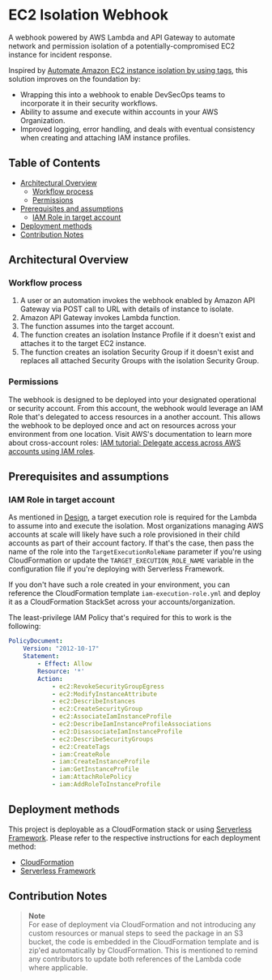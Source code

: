 # EC2 Isolation Webhook

A webhook powered by AWS Lambda and API Gateway to automate network and permission isolation of a potentially-compromised EC2 instance for incident response.

Inspired by [Automate Amazon EC2 instance isolation by using tags](https://aws.amazon.com/blogs/security/automate-amazon-ec2-instance-isolation-by-using-tags/), this solution improves on the foundation by:

- Wrapping this into a webhook to enable DevSecOps teams to incorporate it in their security workflows.
- Ability to assume and execute within accounts in your AWS Organization.
- Improved logging, error handling, and deals with eventual consistency when creating and attaching IAM instance profiles.

## Table of Contents

- [Architectural Overview](#architectural-overview)
  - [Workflow process](#workflow-process)
  - [Permissions](#permissions)
- [Prerequisites and assumptions](#prerequisites-and-assumptions)
  - [IAM Role in target account](#iam-role-in-target-account)
- [Deployment methods](#deployment-methods)
- [Contribution Notes](#contribution-notes)

## Architectural Overview

### Workflow process

1. A user or an automation invokes the webhook enabled by Amazon API Gateway via POST call to URL with details of instance to isolate.
2. Amazon API Gateway invokes Lambda function.
3. The function assumes into the target account.
4. The function creates an isolation Instance Profile if it doesn't exist and attaches it to the target EC2 instance.
5. The function creates an isolation Security Group if it doesn't exist and replaces all attached Security Groups with the isolation Security Group.

### Permissions

The webhook is designed to be deployed into your designated operational or security account. From this account, the webhook would leverage an IAM Role that's delegated to access resources in a another account. This allows the webhook to be deployed once and act on resources across your environment from one location. Visit AWS's documentation to learn more about cross-account roles: [IAM tutorial: Delegate access across AWS accounts using IAM roles](https://docs.aws.amazon.com/IAM/latest/UserGuide/tutorial_cross-account-with-roles.html).

## Prerequisites and assumptions

### IAM Role in target account

As mentioned in [Design](#design), a target execution role is required for the Lambda to assume into and execute the isolation. Most organizations managing AWS accounts at scale will likely have such a role provisioned in their child accounts as part of their account factory. If that's the case, then pass the name of the role into the `TargetExecutionRoleName` parameter if you're using CloudFormation or update the `TARGET_EXECUTION_ROLE_NAME` variable in the configuration file if you're deploying with Serverless Framework.

If you don't have such a role created in your environment, you can reference the CloudFormation template `iam-execution-role.yml` and deploy it as a CloudFormation StackSet across your accounts/organization.

The least-privilege IAM Policy that's required for this to work is the following:

```yaml
PolicyDocument:
    Version: "2012-10-17"
    Statement:
        - Effect: Allow
        Resource: '*'
        Action:
            - ec2:RevokeSecurityGroupEgress
            - ec2:ModifyInstanceAttribute
            - ec2:DescribeInstances
            - ec2:CreateSecurityGroup
            - ec2:AssociateIamInstanceProfile
            - ec2:DescribeIamInstanceProfileAssociations
            - ec2:DisassociateIamInstanceProfile
            - ec2:DescribeSecurityGroups
            - ec2:CreateTags
            - iam:CreateRole
            - iam:CreateInstanceProfile
            - iam:GetInstanceProfile
            - iam:AttachRolePolicy
            - iam:AddRoleToInstanceProfile
```

## Deployment methods

This project is deployable as a CloudFormation stack or using [Serverless Framework](https://serverless.com). Please refer to the respective instructions for each deployment method:

- [CloudFormation](cloudformation/README.md)
- [Serverless Framework](serverless-framework/README.md)

## Contribution Notes

> **Note** <br>
> For ease of deployment via CloudFormation and not introducing any custom resources or manual steps to seed the package in an S3 bucket, the code is embedded in the CloudFormation template and is zip'ed automatically by CloudFormation. This is mentioned to remind any contributors to update both references of the Lambda code where applicable.
